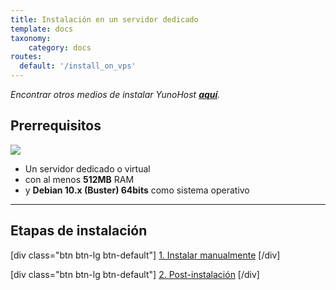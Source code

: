 ```yaml
---
title: Instalación en un servidor dedicado
template: docs
taxonomy:
    category: docs
routes:
  default: '/install_on_vps'
---
```


*Encontrar otros medios de instalar YunoHost **[aquí](/install)**.*

## Prerrequisitos

![](image://vps.png?resize=250)

* Un servidor dedicado o virtual
* con al menos **512MB** RAM
* y **Debian 10.x (Buster) 64bits** como sistema operativo

---

## Etapas de instalación

[div class="btn btn-lg btn-default"] [1. Instalar manualmente](/install_manually) [/div]

[div class="btn btn-lg btn-default"] [2. Post-instalación](/postinstall) [/div]

